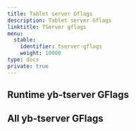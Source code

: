 ```yaml
---
title: Tablet server Gflags
description: Tablet server Gflags
linktitle: TServer gflags
menu:
  stable:
    identifier: tserver-gflags
    weight: 10000
type: docs
private: true
---
```


## Runtime yb-tserver GFlags

<!-- {% flag-listing "tserver" "runtime" %}} -->

## All yb-tserver GFlags

<!-- {% flag-listing "tserver" "all" %}} -->
